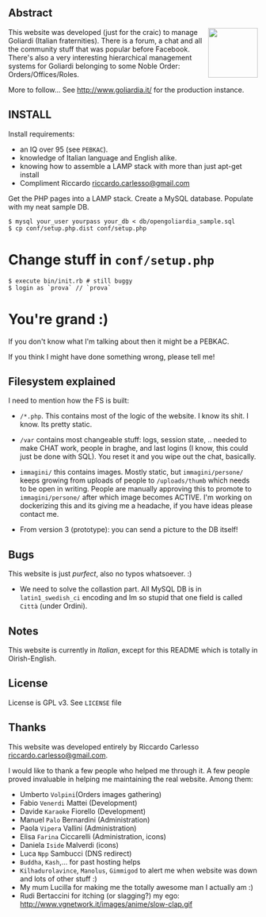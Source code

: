 Abstract
--------
 <img src='https://github.com/palladius/goliardia/raw/master/immagini/logoFooterIside.jpg' height='100' align='right' />

This website was developed (just for the craic) to manage Goliardi (Italian fraternities).
There is a forum, a chat and all the community stuff that was popular before Facebook.
There's also a very interesting hierarchical management systems for Goliardi belonging
to some Noble Order: Orders/Offices/Roles.

More to follow... See http://www.goliardia.it/ for the production instance.

INSTALL
-------

Install requirements: 
- an IQ over 95 (see `PEBKAC`).
- knowledge of Italian language and English alike.
- knowing how to assemble a LAMP stack with more than just apt-get install
- Compliment Riccardo <riccardo.carlesso@gmail.com>

Get the PHP pages into a LAMP stack. 
Create a MySQL database. Populate with my neat sample DB.

	$ mysql your_user yourpass your_db < db/opengoliardia_sample.sql
	$ cp conf/setup.php.dist conf/setup.php
  # Change stuff in `conf/setup.php`
	$ execute bin/init.rb # still buggy
	$ login as `prova` // `prova`
  # You're grand :)

If you don't know what I'm talking about then it might be a PEBKAC. 

If you think I might have done something wrong, please tell me!

Filesystem explained
--------------------

I need to mention how the FS is built:

* `/*.php`. This contains most of the logic of the website. I know its shit. I know.
  Its pretty static.
* `/var` contains most changeable stuff: logs, session state, .. needed to make CHAT work,
  people in braghe, and last logins (I know, this could just be done with SQL).
  You reset it and you wipe out the chat, basically.
* `immagini/` this contains images. Mostly static, but `immagini/persone/` keeps growing from
  uploads of people to `/uploads/thumb` which needs to be open in writing. People are manually
  approving this to promote to `immagini/persone/` after which image becomes ACTIVE. I'm working
  on dockerizing this and its giving me a headache, if you have ideas please contact me.

* From version 3 (prototype): you can send a picture to the DB itself!

Bugs
----

This website is just *purfect*, also no typos whatsoever. :)

* We need to solve the collastion part. All MySQL DB is in `latin1_swedish_ci` encoding
  and Im so stupid that one field is called `Città` (under Ordini).

Notes
-----

This website is currently in *Italian*, except for this README which is totally in Oirish-English.

License
-------

License is GPL v3. See `LICENSE` file

Thanks
------

This website was developed entirely by Riccardo Carlesso <riccardo.carlesso@gmail.com>.

I would like to thank a few people who helped me through it. A few people proved invaluable 
in helping me maintaining the real website. Among them:

- Umberto `Volpini`(Orders images gathering)
- Fabio `Venerdi` Mattei (Development)
- Davide `Karaoke` Fiorello (Development)
- Manuel `Palo` Bernardini (Administration)
- Paola `Vipera` Vallini (Administration)
- Elisa `Farina` Ciccarelli (Administration, icons)
- Daniela `Iside` Malverdi (icons)
- Luca `Npp` Sambucci (DNS redirect)
- `Buddha`, `Kash`,... for past hosting helps
- `Kilhadurolavince`, `Manolus`, `Gimmigod` to alert me when website was down and lots of other stuff :)
- My mum Lucilla for making me the totally awesome man I actually am :)
- Rudi Bertaccini for itching (or slagging?) my ego: http://www.vgnetwork.it/images/anime/slow-clap.gif

